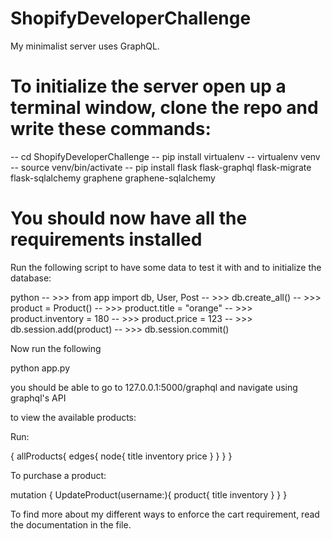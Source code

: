 # ShopifyDeveloperChallenge

My minimalist server uses GraphQL.

# To initialize the server open up a terminal window, clone the repo and write these commands:

-- cd ShopifyDeveloperChallenge
-- pip install virtualenv
-- virtualenv venv
-- source venv/bin/activate
-- pip install flask flask-graphql flask-migrate flask-sqlalchemy graphene graphene-sqlalchemy

# You should now have all the requirements installed

Run the following script to have some data to test it with and to initialize the database:

python
-- >>> from app import db, User, Post
-- >>> db.create_all()
-- >>> product = Product()
-- >>> product.title = "orange"
-- >>> product.inventory = 180
-- >>> product.price = 123
-- >>> db.session.add(product)
-- >>> db.session.commit()

Now run the following

python app.py

you should be able to go to 127.0.0.1:5000/graphql and navigate using graphql's API

to view the available products:

Run:

{
  allProducts{
    edges{
      node{
        title
        inventory
        price
      }
    }
  }
}

To purchase a product:

mutation {
  UpdateProduct(username:<username>){
    product{
      title
      inventory
    }
  }
}
  
To find more about my different ways to enforce the cart requirement, read the documentation in the file.
